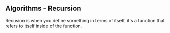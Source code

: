 ## Algorithms - Recursion

Recusion is when you define something in terms of itself, it's a function that refers to itself inside of the function.
